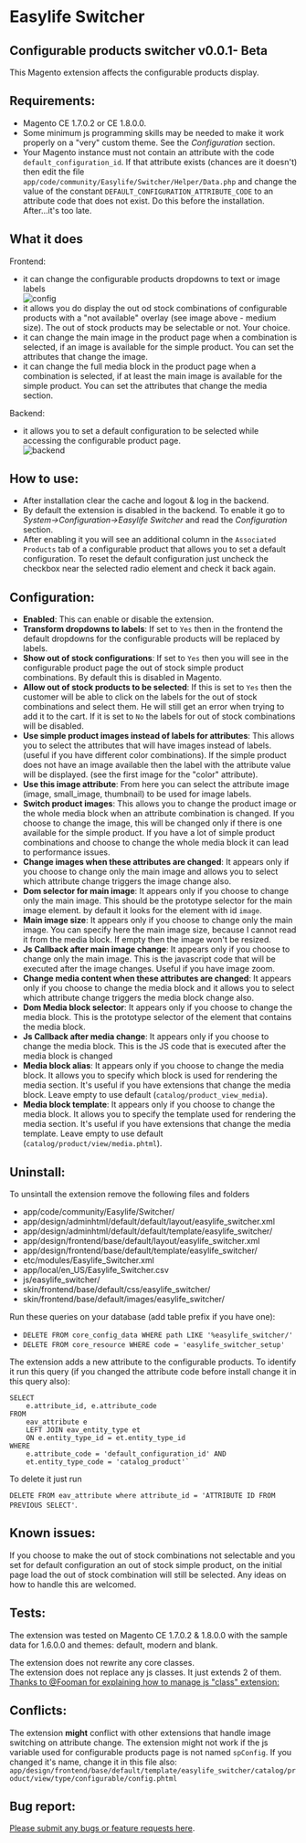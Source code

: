Easylife Switcher
========

Configurable products switcher v0.0.1- Beta
----------

This Magento extension affects the configurable products display.

Requirements:
---------
 - Magento CE 1.7.0.2 or CE 1.8.0.0.
 - Some minimum js programming skills may be needed to make it work properly on a "very" custom theme. See the *Configuration* section.
 - Your Magento instance must not contain an attribute with the code `default_configuration_id`. If that attribute exists (chances are it doesn't) then edit the file `app/code/community/Easylife/Switcher/Helper/Data.php` and change the value of the constant `DEFAULT_CONFIGURATION_ATTRIBUTE_CODE` to an attribute code that does not exist. Do this before the installation. After...it's too late.

What it does
----------------
Frontend:  

 - it can change the configurable products dropdowns to text or image labels <br />  <img src="http://i.imgur.com/FdHVLAu.png" alt="config" />  
 - it allows you do display the out od stock combinations of configurable products with a "not available" overlay (see image above - medium size). The out of stock products may be selectable or not. Your choice.  
 - it can change the main image in the product page when a combination is selected, if an image is available for the simple product. You can set the attributes that change the image.  
 - it can change the full media block in the product page when a combination is selected, if at least the main image is available for the simple product. You can set the attributes that change the media section.  

Backend: 

 - it allows you to set a default configuration to be selected while accessing the configurable product page.<br /> <img src="http://i.imgur.com/zygt7o2.png" alt="backend" />  

How to use:
---------
 - After installation clear the cache and logout & log in the backend.
 - By default the extension is disabled in the backend. To enable it go to *System->Configuration->Easylife Switcher* and read the *Configuration* section.
 - After enabling it you will see an additional column in the `Associated Products` tab of a configurable product that allows you to set a default configuration. To reset the default configuration just uncheck the checkbox near the selected radio element and check it back again.

Configuration:
------------
 - **Enabled**: This can enable or disable the extension.
 - **Transform dropdowns to labels**: If set to `Yes` then in the frontend the default dropdowns for the configurable products will be replaced by labels.
 - **Show out of stock configurations**: If set to `Yes` then you will see in the configurable product page the out of stock simple product combinations. By default this is disabled in Magento.
 - **Allow out of stock products to be selected**: If this is set to `Yes` then the customer will be able to click on the labels for the out of stock combinations and select them. He will still get an error when trying to add it to the cart. If it is set to `No` the labels for out of stock combinations will be disabled.
 - **Use simple product images instead of labels for attributes**: This allows you to select the attributes that will have images instead of labels. (useful if you have different color combinations). If the simple product does not have an image available then the label with the attribute value will be displayed. (see the first image for the "color" attribute).
 - **Use this image attribute**: From here you can select the attribute image (image, small_image, thumbnail) to be used for image labels.
 - **Switch product images**: This allows you to change the product image or the whole media block when an attribute combination is changed. If you choose to change the image, this will be changed only if there is one available for the simple product. If you have a lot of simple product combinations and choose to change the whole media block it can lead to performance issues.
 - **Change images when these attributes are changed**: It appears only if you choose to change only the main image and allows you to select which attribute change triggers the image change also.
 - **Dom selector for main image**: It appears only if you choose to change only the main image. This should be the prototype selector for the main image element. by default it looks for the element with id `image`.
 - **Main image size**: It appears only if you choose to change only the main image. You can specify here the main image size, because I cannot read it from the media block. If empty then the image won't be resized.
 - **Js Callback after main image change**: It appears only if you choose to change only the main image. This is the javascript code that will be executed after the image changes. Useful if you have image zoom.
 - **Change media content when these attributes are changed**: It appears only if you choose to change the media block and it allows you to select which attribute change triggers the media block change also.
 - **Dom Media block selector**: It appears only if you choose to change the media block. This is the prototype selector of the element that contains the media block.
 - **Js Callback after media change**: It appears only if you choose to change the media block. This is the JS code that is executed after the media block is changed
 - **Media block alias**: It appears only if you choose to change the media block. It allows you to specify which block is used for rendering the media section. It's useful if you have extensions that change the media block. Leave empty to use default (`catalog/product_view_media`).
 - **Media block template**: It appears only if you choose to change the media block. It allows you to specify the template used for rendering the media section. It's useful if you have extensions that change the media template. Leave empty to use default (`catalog/product/view/media.phtml`).

Uninstall:
---------

To unsintall the extension remove the following files and folders  

 - app/code/community/Easylife/Switcher/  
 - app/design/adminhtml/default/default/layout/easylife_switcher.xml  
 - app/design/adminhtml/default/default/template/easylife_switcher/  
 - app/design/frontend/base/default/layout/easylife_switcher.xml  
 - app/design/frontend/base/default/template/easylife_switcher/  
 - etc/modules/Easylife_Switcher.xml  
 - app/local/en_US/Easylife_Switcher.csv  
 - js/easylife_switcher/  
 - skin/frontend/base/default/css/easylife_switcher/  
 - skin/frontend/base/default/images/easylife_switcher/  

Run these queries on your database (add table prefix if you have one):

 - `DELETE FROM core_config_data WHERE path LIKE '%easylife_switcher/'`  
 - `DELETE FROM core_resource WHERE code = 'easylife_switcher_setup'`  

The extension adds a new attribute to the configurable products. To identify it run this query (if you changed the attribute code before install change it in this query also):  
<pre><code>SELECT 
    e.attribute_id, e.attribute_code 
FROM 
    eav_attribute e 
    LEFT JOIN eav_entity_type et 
    ON e.entity_type_id = et.entity_type_id 
WHERE 
    e.attribute_code = 'default_configuration_id' AND 
    et.entity_type_code = 'catalog_product'`</code></pre>    
To delete it just run  

`DELETE FROM eav_attribute where attribute_id = 'ATTRIBUTE ID FROM PREVIOUS SELECT'`.

Known issues:
---------
If you choose to make the out of stock combinations not selectable and you set for default configuration an out of stock simple product, on the initial page load the out of stock combination will still be selected.
Any ideas on how to handle this are welcomed.

Tests:
-------
The extension was tested on Magento CE 1.7.0.2 & 1.8.0.0 with the sample data for 1.6.0.0 and themes: default, modern and blank.

The extension does not rewrite any core classes.  
The extension does not replace any js classes. It just extends 2 of them.  
<a href="http://magento.stackexchange.com/q/7608/146" target="_blank">Thanks to @Fooman for explaining how to manage js "class" extension: </a>

Conflicts:
----------
The extension **might** conflict with other extensions that handle image switching on attribute change.
The extension might not work if the js variable used for configurable products page is not named `spConfig`.
If you changed it's name, change it in this file also: `app/design/frontend/base/default/template/easylife_switcher/catalog/product/view/type/configurable/config.phtml`

Bug report:
-----------
<a href="https://github.com/tzyganu/Switcher/issues">Please submit any bugs or feature requests here</a>.
